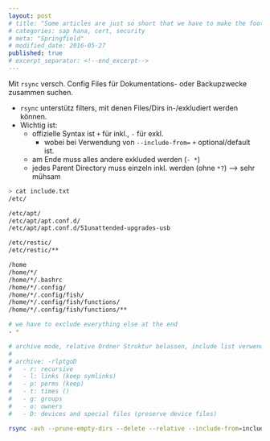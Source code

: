 ```yaml
---
layout: post
# title: "Some articles are just so short that we have to make the footer stick"
# categories: sap hana, cert, security
# meta: "Springfield"
# modified_date: 2016-05-27
published: true
# excerpt_separator: <!--end_excerpt-->
---
```


Mit `rsync` versch. Config Files für Dokumentations- oder Backupzwecke zusammen suchen.

* `rsync` unterstütz filters, mit denen Files/Dirs in-/exkludiert werden können.
* Wichtig ist:
  * offizielle Syntax ist `+` für inkl., `-` für exkl.
    * wobei bei Verwendung von `--include-from=` `+` optional/default ist.
  * am Ende muss alles andere exkluded werden (`- *`)
  * jedes Parent Directory muss einzeln inkl. werden (ohne `*?`) --> sehr mühsam


```bash
> cat include.txt
/etc/

/etc/apt/
/etc/apt/apt.conf.d/
/etc/apt/apt.conf.d/51unattended-upgrades-usb

/etc/restic/
/etc/restic/**

/home
/home/*/
/home/*/.bashrc
/home/*/.config/
/home/*/.config/fish/
/home/*/.config/fish/functions/
/home/*/.config/fish/functions/**

# we have to exclude everything else at the end
- *

```


```bash
# archive mode, relative Ordner Struktur belassen, include list verwenden
#
# archive: -rlptgoD
#   - r: recursive
#   - l: links (keep symlinks)
#   - p: perms (keep)
#   - t: times ()
#   - g: groups
#   - o: owners
#   - D: devices and special files (preserve device files)

rsync -avh --prune-empty-dirs --delete --relative --include-from=include.txt / /srv/backup-config
```

